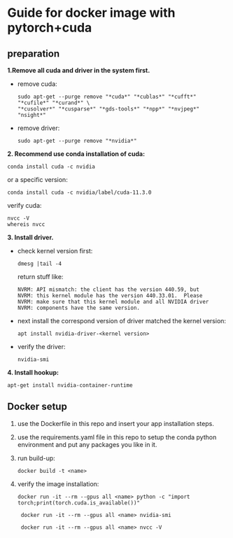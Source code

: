 # Guide for docker image with pytorch+cuda
##  preparation
__1.Remove all cuda and driver in the system first.__
  + remove cuda:
    ```
    sudo apt-get --purge remove "*cuda*" "*cublas*" "*cufft*" "*cufile*" "*curand*" \
    "*cusolver*" "*cusparse*" "*gds-tools*" "*npp*" "*nvjpeg*" "nsight*" 
    ```

  + remove driver:
    ```
    sudo apt-get --purge remove "*nvidia*"
    ```
__2. Recommend use conda installation of cuda:__

```
conda install cuda -c nvidia
```
or a specific version:
```
conda install cuda -c nvidia/label/cuda-11.3.0
```
verify cuda:
```
nvcc -V
whereis nvcc
```


__3. Install driver.__

+ check kernel version first:

    ```
    dmesg |tail -4  
    ```

    return stuff like:
    ```
    NVRM: API mismatch: the client has the version 440.59, but
    NVRM: this kernel module has the version 440.33.01.  Please
    NVRM: make sure that this kernel module and all NVIDIA driver
    NVRM: components have the same version.
    ```
+ next install the correspond version of driver matched the kernel version:
    ```
    apt install nvidia-driver-<kernel version>
    ```
+  verify the driver:
    ```
    nvidia-smi
    ```
__4. Install hookup:__
```
apt-get install nvidia-container-runtime
```
## Docker setup
1. use the Dockerfile in this repo and insert your app installation steps.

2. use the requirements.yaml file in this repo to setup the conda python environment and put any packages you like in it.

3. run build-up:
    ```
    docker build -t <name>
    ```

4. verify the image installation:
   ```
   docker run -it --rm --gpus all <name> python -c "import torch;print(torch.cuda.is_available())"
   ```
   ```
    docker run -it --rm --gpus all <name> nvidia-smi 
   ```
   ```
    docker run -it --rm --gpus all <name> nvcc -V
   ```